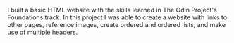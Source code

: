 I built a basic HTML website with the skills learned in The Odin Project's Foundations track. In this project I was able to create a website with links to other pages, reference images, create ordered and ordered lists, and make use of multiple headers.